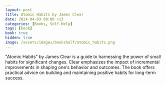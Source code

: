 ```yaml
---
layout: post
title: Atomic Habits by James Clear
date: 2024-04-03 00:00 +13
categories: [Books, Self-Help]
tags: [book]
book: true
hidden: true
image: /assets/images/bookshelf/atomic_habits.png
---
```


"Atomic Habits" by James Clear is a guide to harnessing the power of small habits for significant changes. Clear emphasizes the impact of incremental improvements in shaping one's behavior and outcomes. The book offers practical advice on building and maintaining positive habits for long-term success.
